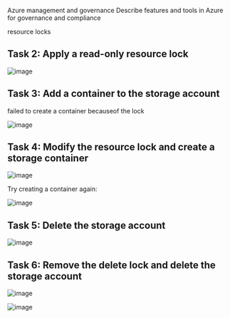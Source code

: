  Azure management and governance  Describe features and tools in Azure for governance and compliance 

resource locks

## Task 2: Apply a read-only resource lock 

![image](https://github.com/ZCHAnalytics/az-900/assets/146954022/999ce386-db92-499a-871c-ade0ace9b475)


## Task 3: Add a container to the storage account

failed to create a container becauseof the lock

![image](https://github.com/ZCHAnalytics/az-900/assets/146954022/91411600-9f76-4730-a918-5ddff6530100)



## Task 4: Modify the resource lock and create a storage container

![image](https://github.com/ZCHAnalytics/az-900/assets/146954022/240bbf83-56eb-48ca-a0e8-6db94f360674)

Try creating a container again:

![image](https://github.com/ZCHAnalytics/az-900/assets/146954022/3b89b66f-e62c-4c05-b506-a65a3e99772e)

## Task 5: Delete the storage account

![image](https://github.com/ZCHAnalytics/az-900/assets/146954022/315c1a91-a17d-48e3-b2ea-b8d776050004)

## Task 6: Remove the delete lock and delete the storage account

![image](https://github.com/ZCHAnalytics/az-900/assets/146954022/002023aa-44c9-4a2a-89c6-912bc01b8e84)


![image](https://github.com/ZCHAnalytics/az-900/assets/146954022/1cd83133-7337-42f3-99cc-0f3eeb7f1154)
